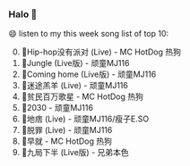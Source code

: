 

### Halo 👋

😄 listen to my this week song list of top 10:

0. 🌈Hip-hop没有派对 (Live) - MC HotDog 热狗
1. 🌈Jungle (Live版) - 顽童MJ116
2. 🌈Coming home (Live版) - 顽童MJ116
3. 🌈迷途羔羊 (Live) - 顽童MJ116
4. 🌈贫民百万歌星 - MC HotDog 热狗
5. 🌈2030 - 顽童MJ116
6. 🌈地痞 (Live) - 顽童MJ116/瘦子E.SO
7. 🌈脱罪 (Live) - 顽童MJ116
8. 🌈早就 - MC HotDog 热狗
9. 🌈九局下半 (Live版) - 兄弟本色

